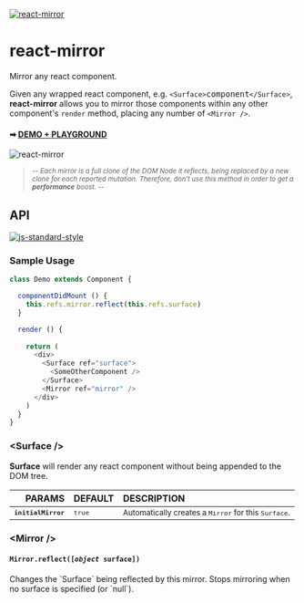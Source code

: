[![react-mirror](http://37.187.9.5/public/mirror.gif)](http://theadd.github.io/react-mirror/demos/react-motion-demo2/)
# react-mirror
Mirror any react component.

Given any wrapped react component, e.g. `<Surface>`<kbd>component</kbd>`</Surface>`, **react-mirror** allows you to mirror those components within any other component's `render` method, placing any number of `<Mirror />`.

#### &#10145; [DEMO + PLAYGROUND](http://theadd.github.io/react-mirror)
![react-mirror](http://37.187.9.5/public/cube-of-mirrors.gif)

<blockquote><sup>-- <em>Each mirror is a full clone of the DOM Node it reflects, being replaced by a new clone for each reported mutation. Therefore, don't use this method in order to get a <strong>performance</strong> boost.</em> --</sup></blockquote>


## **API** 

[![js-standard-style](https://cdn.rawgit.com/feross/standard/master/badge.svg)](https://github.com/feross/standard)

### **Sample Usage**

```js
class Demo extends Component {

  componentDidMount () {
    this.refs.mirror.reflect(this.refs.surface)
  }

  render () {
  
    return (
      <div>
        <Surface ref="surface">
          <SomeOtherComponent />
        </Surface>
        <Mirror ref="mirror" />
      </div>
    )
  }
}
```

### **&lt;Surface /&gt;**

**Surface** will render any react component without being appended to the DOM tree.

PARAMS | DEFAULT | DESCRIPTION
------:|:--------|:------------------------
<sub>__`initialMirror`__</sub>   | <sub>`true`</sub>  | <sub>Automatically creates a `Mirror` for this `Surface`.</sub>


### **&lt;Mirror /&gt;**

<h4><code><kbd>Mirror</kbd>.reflect([<var>object</var> <kbd>surface</kbd>])</code></h4>
Changes the `Surface` being reflected by this mirror. Stops mirroring when no surface is specified (or `null`).

